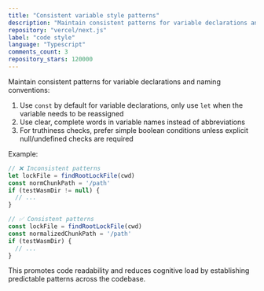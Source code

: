 ```yaml
---
title: "Consistent variable style patterns"
description: "Maintain consistent patterns for variable declarations and naming conventions: use const by default for variable declarations, use clear complete words in variable names instead of abbreviations, and for truthiness checks prefer simple boolean conditions unless explicit null/undefined checks are required."
repository: "vercel/next.js"
label: "code style"
language: "Typescript"
comments_count: 3
repository_stars: 120000
---
```


Maintain consistent patterns for variable declarations and naming conventions:

1. Use `const` by default for variable declarations, only use `let` when the variable needs to be reassigned
2. Use clear, complete words in variable names instead of abbreviations
3. For truthiness checks, prefer simple boolean conditions unless explicit null/undefined checks are required

Example:
```typescript
// ❌ Inconsistent patterns
let lockFile = findRootLockFile(cwd)
const normChunkPath = '/path'
if (testWasmDir != null) {
  // ...
}

// ✅ Consistent patterns
const lockFile = findRootLockFile(cwd)
const normalizedChunkPath = '/path'
if (testWasmDir) {
  // ...
}
```

This promotes code readability and reduces cognitive load by establishing predictable patterns across the codebase.